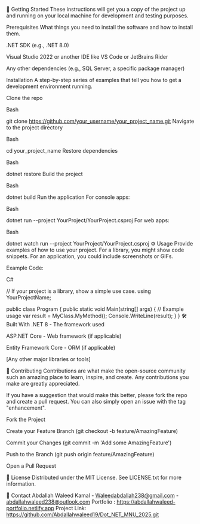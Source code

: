 🚀 Getting Started
These instructions will get you a copy of the project up and running on your local machine for development and testing purposes.

Prerequisites
What things you need to install the software and how to install them.

.NET SDK (e.g., .NET 8.0)

Visual Studio 2022 or another IDE like VS Code or JetBrains Rider

Any other dependencies (e.g., SQL Server, a specific package manager)

Installation
A step-by-step series of examples that tell you how to get a development environment running.

Clone the repo

Bash

git clone https://github.com/your_username/your_project_name.git
Navigate to the project directory

Bash

cd your_project_name
Restore dependencies

Bash

dotnet restore
Build the project

Bash

dotnet build
Run the application
For console apps:

Bash

dotnet run --project YourProject/YourProject.csproj
For web apps:

Bash

dotnet watch run --project YourProject/YourProject.csproj
⚙️ Usage
Provide examples of how to use your project. For a library, you might show code snippets. For an application, you could include screenshots or GIFs.

Example Code:

C#

// If your project is a library, show a simple use case.
using YourProjectName;

public class Program
{
    public static void Main(string[] args)
    {
        // Example usage
        var result = MyClass.MyMethod();
        Console.WriteLine(result);
    }
}
🛠️ Built With
.NET 8 - The framework used

ASP.NET Core - Web framework (if applicable)

Entity Framework Core - ORM (if applicable)

[Any other major libraries or tools]

🤝 Contributing
Contributions are what make the open-source community such an amazing place to learn, inspire, and create. Any contributions you make are greatly appreciated.

If you have a suggestion that would make this better, please fork the repo and create a pull request. You can also simply open an issue with the tag "enhancement".

Fork the Project

Create your Feature Branch (git checkout -b feature/AmazingFeature)

Commit your Changes (git commit -m 'Add some AmazingFeature')

Push to the Branch (git push origin feature/AmazingFeature)

Open a Pull Request

📜 License
Distributed under the MIT License. See LICENSE.txt for more information.

📧 Contact
Abdallah Waleed Kamal - Waleedabdallah238@gmail.com - abdallahwaleed238@outlook.com 
Portfolio : https://abdallahwaleed-portfolio.netlify.app
Project Link: https://github.com/Abdallahwaleed19/Dot_NET_MNU_2025.git

